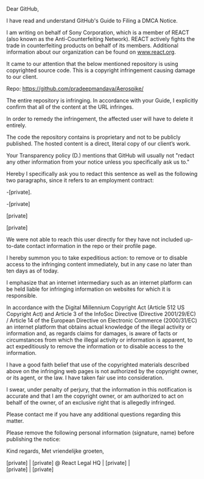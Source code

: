 Dear GitHub,

 

I have read and understand GitHub's Guide to Filing a DMCA Notice.

 

I am writing on behalf of Sony Corporation, which is a member of REACT (also known as the Anti-Counterfeiting Network). REACT actively fights the trade in counterfeiting products on behalf of its members. Additional information about our organization can be found on www.react.org.

It came to our attention that the below mentioned repository is using copyrighted source code. This is a copyright infringement causing damage to our client.

 

Repo: https://github.com/pradeepmandava/Aerospike/

The entire repository is infringing. In accordance with your Guide, I explicitly confirm that all of the content at the URL infringes.

In order to remedy the infringement, the affected user will have to delete it entirely.

 

The code the repository contains is proprietary and not to be publicly published. The hosted content is a direct, literal copy of our client’s work.



Your Transparency policy (D.) mentions that GitHub will usually not "redact any other information from your notice unless you specifically ask us to."

Hereby I specifically ask you to redact this sentence as well as the following two paragraphs, since it refers to an employment contract:

-[private].

-[private]

[private]

[private]


We were not able to reach this user directly for they have not included up-to-date contact information in the repo or their profile page.

 

I hereby summon you to take expeditious action: to remove or to disable access to the infringing content immediately, but in any case no later than ten days as of today.

I emphasize that an internet intermediary such as an internet platform can be held liable for infringing information on websites for which it is responsible.

 

In accordance with the Digital Millennium Copyright Act (Article 512 US Copyright Act) and Article 3 of the InfoSoc Directive (Directive 2001/29/EC) / Article 14 of the European Directive on Electronic Commerce (2000/31/EC) an internet platform that obtains actual knowledge of the illegal activity or information and, as regards claims for damages, is aware of facts or circumstances from which the illegal activity or information is apparent, to act expeditiously to remove the information or to disable access to the information.

 

I have a good faith belief that use of the copyrighted materials described above on the infringing web pages is not authorized by the copyright owner, or its agent, or the law. I have taken fair use into consideration.

 

I swear, under penalty of perjury, that the information in this notification is accurate and that I am the copyright owner, or am authorized to act on behalf of the owner, of an exclusive right that is allegedly infringed.

 

Please contact me if you have any additional questions regarding this matter.

 

Please remove the following personal information (signature, name) before publishing the notice:



Kind regards, Met vriendelijke groeten,





[private] | [private] @ React Legal HQ | [private] |  
[private] | [private]
